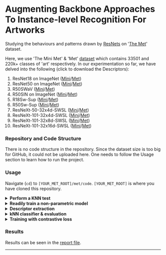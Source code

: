 # Augmenting Backbone Approaches To Instance-level Recognition For Artworks
Studying the behaviours and patterns drawn by [ResNets](https://en.wikipedia.org/wiki/Residual_neural_network) on '[The Met](https://www.metmuseum.org/)' dataset.


Here, we use 'The Mini Met' & 'Met' [dataset](http://cmp.felk.cvut.cz/met/) which contains 33501 and 220k+ classes of 'art' respectively. In our experimentation so far, we have delved into the following (click to download the Descriptors):
1) ResNet18 on ImageNet ([Mini](https://drive.google.com/file/d/1z1xlRD9-I55N6xh1pki70D0EArHo6uwB/view?usp=sharing)/[Met](https://drive.google.com/file/d/1CUSdCKndQCsX6zJ6q6VHPJsM5HKIHQKJ/view?usp=sharing))
2) ResNet50 on ImageNet ([Mini](https://drive.google.com/file/d/1-JfnXbbdxokhNhne6s4e88F5Evq2Hoa-/view?usp=sharing)/[Met](https://drive.google.com/file/d/1mfhUqmRCHz2iBeZLHJo-HhFih5X2QUsm/view?usp=sharing))
3) R50SWaV ([Mini](https://drive.google.com/file/d/1ei9nZsUOplOjdJT2Ct_uzeGZ6kjToiXt/view?usp=sharing)/[Met](https://drive.google.com/file/d/1Z5mHEY4CAbAzCy2qc6vJYk2GwuxnmJNK/view?usp=sharing))
4) R50SIN on ImageNet ([Mini](https://drive.google.com/file/d/1-G6RT1bxmkYu8wtrVxQrv7FO4tf9uLNc/view?usp=sharing)/[Met](https://drive.google.com/file/d/1qUma78e2HYckELM1G6TMwmTd8XkJlzpU/view?usp=sharing))
5) R18Sw-Sup ([Mini](https://drive.google.com/file/d/1-O5NMlxCAk4_ohG81XChLObo-VSm7i0K/view?usp=sharing)/[Met](https://drive.google.com/file/d/1N5nrLrKsH1bC9wjXYk2f0BrD63_dfzgq/view?usp=sharing))
6) R50Sw-Sup ([Mini](https://drive.google.com/file/d/1-ZhZGyWArJpna0a6gDC1XTE556YjdfFf/view?usp=sharing)/[Met](https://drive.google.com/file/d/1E1hAa98S-i6l79h_acy96gdkA8GjAW_9/view?usp=sharing))
7) ResNeXt-50-32x4d-SWSL ([Mini](https://drive.google.com/file/d/1-l_a-kqHPzbBvkppCMG7hnQTCJoMoYlm/view?usp=sharing)/[Met](https://drive.google.com/file/d/1-M6H1kPduHafLEm9ImFoTD6Mgvay023k/view?usp=sharing))
8) ResNeXt-101-32x4d-SWSL ([Mini](https://drive.google.com/file/d/1-x6cCo56_cv1YXjs9SWcd4xv_ASfze3q/view?usp=sharing)/[Met](https://drive.google.com/file/d/1kZFIrGgbROUrhZFQNePlM8xgmrXgMzQ5/view?usp=sharing))
9) ResNeXt-101-32x8d-SWSL ([Mini](https://drive.google.com/file/d/1-3_4rTSCmF4BAQTPcD7Yf17a6pGPXZ_S/view?usp=sharing)/[Met](https://drive.google.com/file/d/1GV0jzMkeMvDNBtUdEk4JNvBAToLcUjCI/view?usp=sharing))
10) ResNeXt-101-32x16d-SWSL ([Mini](https://drive.google.com/drive/folders/1IOBub7dDd5RECiBKA9eyEFdO-MF7HlJ3)/[Met](https://drive.google.com/file/d/1S1My1S9Z7y2ZdXK7HoN1FVVwzv8C9Xft/view?usp=sharing))

### Repository and Code Structure
There is no code structure in the repository. Since the dataset size is too big for GitHub, it could not be uploaded here. One needs to follow the Usage section to learn how to run the project.


### Usage



Navigate (```cd```) to ```[YOUR_MET_ROOT]/met/code```. ```[YOUR_MET_ROOT]``` is where you have cloned this repository. 
<details>
  
  <summary><b>Perform a KNN test</b></summary><br/>
  
  You can download the train, test, and validation descriptors [here](http://cmp.felk.cvut.cz/met/).
  <br/>
 Download the train descriptors from the list on top of the README.<br/>
  Once ready, run the following and follow the prompts:
  ```
  python3 run_knn_test.py
  ```

</details>
<details>
  
  
  
  <summary><b>Readily train a non-parametric model</b></summary><br/>
  
  Here, we collectively perform the training and extract the descriptors for the network variant that you wish to run from this list:<br/>
  r18INgem<br/>
  r50INgem<br/>
  r50_swav_gem<br/>
  r50_SIN_gem<br/>
  r50INgem_caffe<br/>
  r18_sw-sup_gem<br/>
  r50_sw-sup_gem<br/>
  resnext50_32x4d_swsl<br/>
  resnext101_32x4d_swsl<br/>
  resnext101_32x8d_swsl<br/>
  resnext101_32x16d_swsl<br/>
  
  Enter the variant name as one of the above when prompted.<br/>
  For the datasets, you can choose to train it on the Mini dataset or the full dataset. You can download the datasets [here](http://cmp.felk.cvut.cz/met/).
  <br/>You can download the train, test, and validation descriptors [here](http://cmp.felk.cvut.cz/met/).<br/>
  Once ready, run the following:
  ```
  python3 train_the_model.py
  ```
  </details>
 
 
  
<details>

  <summary><b>Descriptor extraction</b></summary><br/>
  
  Here, we extract the descriptors of the train, test, and validation sets.

  Run the following to begin extraction of the descriptors for ResNet-18 trained on ImageNet on The Met dataset.
  ```
  python3 extract_descriptors.py
  ```

</details>

<details>

  <summary><b>kNN classifier & evaluation</b></summary><br/>
  
  The next step is to evaluate the performance with GAP and derive accuracies.

  Run the below command and use -h for help options as shown below:
  ```
  python3 -m examples.knn_eval -h
  ```

  Example (using ground truth and descriptors downloaded from [here](http://cmp.felk.cvut.cz/met/), after unzipping both):  
  ```
  python -m examples.knn_eval [YOUR_DESCRIPTOR_DIR] --autotune --info_dir [YOUR_GROUND_TRUTH_DIR]
  ```

</details>

<details>
  
  <summary><b>Training with contrastive loss</b></summary><br/>

  Train using a parametric approach with contrastive learning.

  For detailed explanation of the options run:  
  ```
  python3 -m examples.train_contrastive -h
  ```

</details>

### Results
Results can be seen in the [report file](final_project_report.pdf).


---
